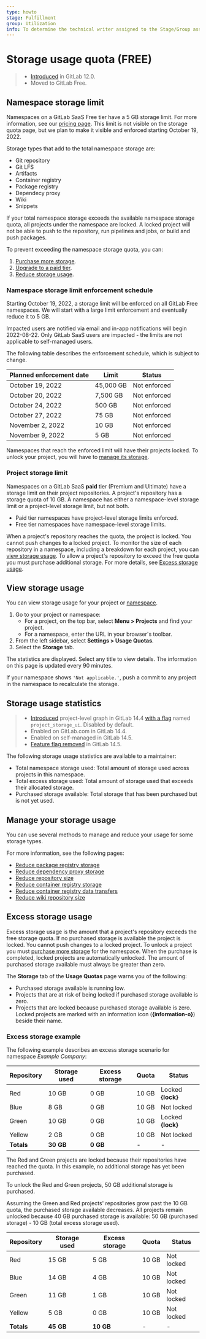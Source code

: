 ```yaml
---
type: howto
stage: Fulfillment
group: Utilization
info: To determine the technical writer assigned to the Stage/Group associated with this page, see https://about.gitlab.com/handbook/engineering/ux/technical-writing/#assignments
---
```


# Storage usage quota **(FREE)**

> - [Introduced](https://gitlab.com/gitlab-org/gitlab/-/merge_requests/13294) in GitLab 12.0.
> - Moved to GitLab Free.

## Namespace storage limit

Namespaces on a GitLab SaaS Free tier have a 5 GB storage limit. For more information, see our [pricing page](https://about.gitlab.com/pricing/).
This limit is not visible on the storage quota page, but we plan to make it visible and enforced starting October 19, 2022.

Storage types that add to the total namespace storage are:

- Git repository
- Git LFS
- Artifacts
- Container registry
- Package registry
- Dependecy proxy
- Wiki
- Snippets

If your total namespace storage exceeds the available namespace storage quota, all projects under the namespace are locked. A locked project will not be able to push to the repository, run pipelines and jobs, or build and push packages.

To prevent exceeding the namespace storage quota, you can:

1. [Purchase more storage](../subscriptions/gitlab_com/index.md#purchase-more-storage-and-transfer).
1. [Upgrade to a paid tier](../subscriptions/gitlab_com/#upgrade-your-gitlab-saas-subscription-tier).
1. [Reduce storage usage](#manage-your-storage-usage).

### Namespace storage limit enforcement schedule

Starting October 19, 2022, a storage limit will be enforced on all GitLab Free namespaces.
We will start with a large limit enforcement and eventually reduce it to 5 GB.

Impacted users are notified via email and in-app notifications will begin 2022-08-22. 
Only GitLab SaaS users are impacted - the limits are not applicable to self-managed users.

The following table describes the enforcement schedule, which is subject to change.

| Planned enforcement date | Limit | Status |
| ----------------------- | ----- | ------ |
| October 19, 2022 | 45,000 GB | Not enforced |
| October 20, 2022 | 7,500 GB | Not enforced |
| October 24, 2022 | 500 GB | Not enforced |
| October 27, 2022 | 75 GB | Not enforced |
| November 2, 2022 | 10 GB | Not enforced |
| November 9, 2022 | 5 GB | Not enforced |

Namespaces that reach the enforced limit will have their projects locked. To unlock your project, you will have to [manage its storage](#manage-your-storage-usage).

### Project storage limit

Namespaces on a GitLab SaaS **paid** tier (Premium and Ultimate) have a storage limit on their project repositories.
A project's repository has a storage quota of 10 GB. A namespace has either a namespace-level storage limit or a project-level storage limit, but not both.

- Paid tier namespaces have project-level storage limits enforced.
- Free tier namespaces have namespace-level storage limits.

When a project's repository reaches the quota, the project is locked. You cannot push changes to a locked project. To monitor the size of each
repository in a namespace, including a breakdown for each project, you can
[view storage usage](#view-storage-usage). To allow a project's repository to exceed the free quota
you must purchase additional storage. For more details, see [Excess storage usage](#excess-storage-usage).

## View storage usage

You can view storage usage for your project or [namespace](../user/namespace/index.md).

1. Go to your project or namespace:
   - For a project, on the top bar, select **Menu > Projects** and find your project.
   - For a namespace, enter the URL in your browser's toolbar.
1. From the left sidebar, select **Settings > Usage Quotas**.
1. Select the **Storage** tab.

The statistics are displayed. Select any title to view details. The information on this page
is updated every 90 minutes.

If your namespace shows `'Not applicable.'`, push a commit to any project in the
namespace to recalculate the storage.

## Storage usage statistics

> - [Introduced](https://gitlab.com/gitlab-org/gitlab/-/merge_requests/68898) project-level graph in GitLab 14.4 [with a flag](../administration/feature_flags.md) named `project_storage_ui`. Disabled by default.
> - Enabled on GitLab.com in GitLab 14.4.
> - Enabled on self-managed in GitLab 14.5.
> - [Feature flag removed](https://gitlab.com/gitlab-org/gitlab/-/merge_requests/71270) in GitLab 14.5.

The following storage usage statistics are available to a maintainer:

- Total namespace storage used: Total amount of storage used across projects in this namespace.
- Total excess storage used: Total amount of storage used that exceeds their allocated storage.
- Purchased storage available: Total storage that has been purchased but is not yet used.

## Manage your storage usage

You can use several methods to manage and reduce your usage for some storage types.

For more information, see the following pages:

- [Reduce package registry storage](packages/package_registry/reduce_package_registry_storage.md)
- [Reduce dependency proxy storage](packages/dependency_proxy/reduce_dependency_proxy_storage.md)
- [Reduce repository size](project/repository/reducing_the_repo_size_using_git.md)
- [Reduce container registry storage](packages/container_registry/reduce_container_registry_storage.md)
- [Reduce container registry data transfers](packages/container_registry/reduce_container_registry_data_transfer.md)
- [Reduce wiki repository size](../administration/wikis/index.md#reduce-wiki-repository-size)

## Excess storage usage

Excess storage usage is the amount that a project's repository exceeds the free storage quota. If no
purchased storage is available the project is locked. You cannot push changes to a locked project.
To unlock a project you must [purchase more storage](../subscriptions/gitlab_com/index.md#purchase-more-storage-and-transfer)
for the namespace. When the purchase is completed, locked projects are automatically unlocked. The
amount of purchased storage available must always be greater than zero.

The **Storage** tab of the **Usage Quotas** page warns you of the following:

- Purchased storage available is running low.
- Projects that are at risk of being locked if purchased storage available is zero.
- Projects that are locked because purchased storage available is zero. Locked projects are
  marked with an information icon (**{information-o}**) beside their name.

### Excess storage example

The following example describes an excess storage scenario for namespace _Example Company_:

| Repository | Storage used | Excess storage | Quota  | Status            |
|------------|--------------|----------------|--------|-------------------|
| Red        | 10 GB        | 0 GB           | 10 GB  | Locked **{lock}** |
| Blue       | 8 GB         | 0 GB           | 10 GB  | Not locked        |
| Green      | 10 GB        | 0 GB           | 10 GB  | Locked **{lock}** |
| Yellow     | 2 GB         | 0 GB           | 10 GB  | Not locked        |
| **Totals** | **30 GB**    | **0 GB**       | -      | -                 |

The Red and Green projects are locked because their repositories have reached the quota. In this
example, no additional storage has yet been purchased.

To unlock the Red and Green projects, 50 GB additional storage is purchased.

Assuming the Green and Red projects' repositories grow past the 10 GB quota, the purchased storage
available decreases. All projects remain unlocked because 40 GB purchased storage is available:
50 GB (purchased storage) - 10 GB (total excess storage used).

| Repository | Storage used | Excess storage | Quota   | Status            |
|------------|--------------|----------------|---------|-------------------|
| Red        | 15 GB        | 5 GB           | 10 GB   | Not locked        |
| Blue       | 14 GB        | 4 GB           | 10 GB   | Not locked        |
| Green      | 11 GB        | 1 GB           | 10 GB   | Not locked        |
| Yellow     | 5 GB         | 0 GB           | 10 GB   | Not locked        |
| **Totals** | **45 GB**    | **10 GB**      | -       | -                 |
